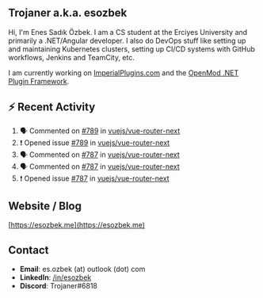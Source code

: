 ##  Trojaner a.k.a. esozbek
Hi, I'm Enes Sadık Özbek. I am a CS student at the Erciyes University and primarily a .NET/Angular developer. I also do DevOps stuff like setting up and maintaining Kubernetes clusters, setting up CI/CD systems with GitHub workflows, Jenkins and TeamCity, etc.

I am currently working on [ImperialPlugins.com](https://imperialplugins.com) and the [OpenMod .NET Plugin Framework](https://github.com/openmod/openmod). 

## :zap: Recent Activity

<!--START_SECTION:activity-->
1. 🗣 Commented on [#789](https://github.com/vuejs/vue-router-next/issues/789) in [vuejs/vue-router-next](https://github.com/vuejs/vue-router-next)
2. ❗️ Opened issue [#789](https://github.com/vuejs/vue-router-next/issues/789) in [vuejs/vue-router-next](https://github.com/vuejs/vue-router-next)
3. 🗣 Commented on [#787](https://github.com/vuejs/vue-router-next/issues/787) in [vuejs/vue-router-next](https://github.com/vuejs/vue-router-next)
4. 🗣 Commented on [#787](https://github.com/vuejs/vue-router-next/issues/787) in [vuejs/vue-router-next](https://github.com/vuejs/vue-router-next)
5. ❗️ Opened issue [#787](https://github.com/vuejs/vue-router-next/issues/787) in [vuejs/vue-router-next](https://github.com/vuejs/vue-router-next)
<!--END_SECTION:activity-->

## Website / Blog
[https://esozbek.me](https://esozbek.me)

## Contact
- **Email**: es.ozbek (at) outlook (dot) com
- **LinkedIn**: [/in/esozbek](https://linkedin.com/in/esozbek)
- **Discord**: Trojaner#6818
